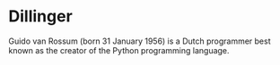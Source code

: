 # Dillinger

Guido van Rossum (born 31 January 1956) is a Dutch programmer best known as the creator of the Python programming language.